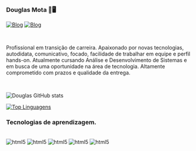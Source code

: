 ### Douglas Mota 🤖🖥️

[![Blog](https://img.shields.io/badge/Instagram-E4405F?style=for-the-badge&logo=instagram&logoColor=white)](https://www.instagram.com/d0uglasm0ta/)  [![Blog](https://img.shields.io/badge/LinkedIn-0077B5?style=for-the-badge&logo=linkedin&logoColor=white)]([https://www.linkedin.com/in/douglasmota-analistadesistemas/])
</div><br/>

Profissional em transição de carreira. 
Apaixonado por novas tecnologias, autodidata, comunicativo, focado, facilidade de trabalhar em equipe e perfil hands-on. Atualmente cursando Análise e Desenvolvimento de Sistemas e em busca de uma oportunidade na área de tecnologia. Altamente comprometido com prazos e qualidade da entrega.
</div><br/>


![Douglas GitHub stats](https://github-readme-stats.vercel.app/api?username=Hellgow&show_icons=true&theme=dracula)

[![Top Linguagens](https://github-readme-stats.vercel.app/api/top-langs/?username=Hellgow&layout=compact)](https://github.com/anuraghazra/github-readme-stats)


### Tecnologias de aprendizagem.

<div style="display: inline_block"><br/>
  <img align="center" alt="html5" src="https://img.shields.io/badge/HTML5-E34F26?style=for-the-badge&logo=html5&logoColor=white" /> <img align="center" alt="html5" src="https://img.shields.io/badge/CSS3-1572B6?style=for-the-badge&logo=css3&logoColor=white" /> <img align="center" alt="html5" src="https://img.shields.io/badge/Java-ED8B00?style=for-the-badge&logo=java&logoColor=white" /> <img align="center" alt="html5" src="https://img.shields.io/badge/Python-3776AB?style=for-the-badge&logo=python&logoColor=white" /> <img align="center" alt="html5" src="https://img.shields.io/badge/C-1572B6?style=for-the-badge&logo=c&logoColor=white" />

